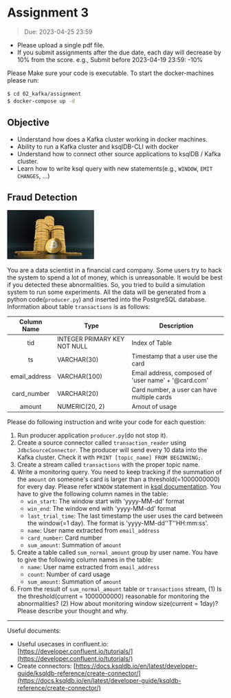 # Assignment 3

> Due: 2023-04-25 23:59

- Please upload a single pdf file.
- If you submit assignments after the due date, each day will decrease by 10% from the score. e.g., Submit before 2023-04-19 23:59: -10%

Please Make sure your code is executable. To start the docker-machines please run:

```bash
$ cd 02_kafka/assignment
$ docker-compose up -d
```

## Objective

* Understand how does a Kafka cluster working in docker machines.
* Ability to run a Kafka cluster and ksqlDB-CLI with docker
* Understand how to connect other source applications to ksqlDB / Kafka cluster.
* Learn how to write ksql query with new statements(e.g., `WINDOW`, `EMIT CHANGES`, ...)

## Fraud Detection

<img src="./bitcoin.jpg" width="40%">

You are a data scientist in a financial card company. Some users try to hack the system to spend a lot of money, which is unreasonable. It would be best if you detected these abnormalities. So, you tried to build a simulation system to run some experiments. All the data will be generated from a python code(`producer.py`) and inserted into the PostgreSQL database. Information about table `transactions` is as follows: 

| Column Name | Type | Description |
|:--:|---| --- |
| tid | INTEGER PRIMARY KEY NOT NULL | Index of Table |
| ts | VARCHAR(30) | Timestamp that a user use the card |
| email_address | VARCHAR(100) | Email address, composed of 'user name' + '@card.com' |
| card_number | VARCHAR(20) | Card number, a user can have multiple cards |
| amount | NUMERIC(20, 2) | Amout of usage |

Please do following instruction and write your code for each question:

1. Run producer application `producer.py`(do not stop it).
2. Create a source connector called `transaction_reader` using `JdbcSourceConnector`. The producer will send every 10 data into the Kafka cluster. Check it with `PRINT [topic_name] FROM BEGINNING;`.
3. Create a stream called `transactions` with the proper topic name.
4. Write a monitoring query. You need to keep tracking if the summation of the `amount` on someone's card is larger than a threshold(=1000000000) for every day. Please refer `WINDOW` statement in [ksql documentation](https://docs.ksqldb.io/en/latest/developer-guide/ksqldb-reference/select-pull-query/#window). You have to give the following column names in the table: 
    * `win_start`: The window start with 'yyyy-MM-dd' format
    * `win_end`: The window end with 'yyyy-MM-dd' format
    * `last_trial_time`: The last timestamp the user uses the card between the window(=1 day). The format is 'yyyy-MM-dd''T''HH:mm:ss'.
    * `name`: User name extracted from `email_address` 
    * `card_number`: Card number
    * `sum_amount`: Summation of `amount`
5. Create a table called `sum_normal_amount` group by user name. You have to give the following column names in the table: 
    * `name`: User name extracted from `email_address` 
    * `count`: Number of card usage
    * `sum_amount`: Summation of `amount`
6. From the result of `sum_normal_amount` table or `transactions` stream, (1) Is the threshold(current = 1000000000) reasonable for monitoring the abnormalities? (2) How about monitoring window size(current = 1day)? Please describe your thought and why.

---

Useful documents:

- Useful usecases in confluent.io: [https://developer.confluent.io/tutorials/](https://developer.confluent.io/tutorials/)
- Create connectors: [https://docs.ksqldb.io/en/latest/developer-guide/ksqldb-reference/create-connector/](https://docs.ksqldb.io/en/latest/developer-guide/ksqldb-reference/create-connector/)